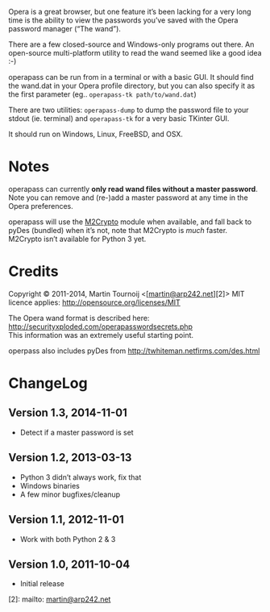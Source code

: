 Opera is a great browser, but one feature it’s been lacking for a very long
time is the ability to view the passwords you’ve saved with the Opera password
manager (“The wand”).

There are a few closed-source and Windows-only programs out there. An
open-source multi-platform utility to read the wand seemed like a good idea :-) 

operapass can be run from in a terminal or with a basic GUI. It should find the
wand.dat in your Opera profile directory, but you can also specify it as the
first parameter (eg.. `operapass-tk path/to/wand.dat`)

There are two utilities: `operapass-dump` to dump the password file to your
stdout (ie. terminal) and `operapass-tk` for a very basic TKinter GUI. 

It should run on Windows, Linux, FreeBSD, and OSX.

Notes
=====
operapass can currently **only read wand files without a master password**. Note
you can remove and (re-)add a master password at any time in the Opera
preferences. 

operapass will use the [M2Crypto][1] module when available, and fall back to pyDes
(bundled) when it’s not, note that M2Crypto is *much* faster. M2Crypto isn’t
available for Python 3 yet.

Credits
=======
Copyright © 2011-2014, Martin Tournoij <[martin@arp242.net][2]>
MIT licence applies: http://opensource.org/licenses/MIT  

The Opera wand format is described here:  
http://securityxploded.com/operapasswordsecrets.php  
This information was an extremely useful starting point. 

operpass also includes pyDes from http://twhiteman.netfirms.com/des.html 

ChangeLog
=========
Version 1.3, 2014-11-01
-----------------------
- Detect if a master password is set

Version 1.2, 2013-03-13
---------------------
- Python 3 didn’t always work, fix that
- Windows binaries
- A few minor bugfixes/cleanup

Version 1.1, 2012-11-01
---------------------
- Work with both Python 2 & 3

Version 1.0, 2011-10-04
---------------------
- Initial release


[1]: https://pypi.python.org/pypi/M2Crypto
[2]: mailto: martin@arp242.net
